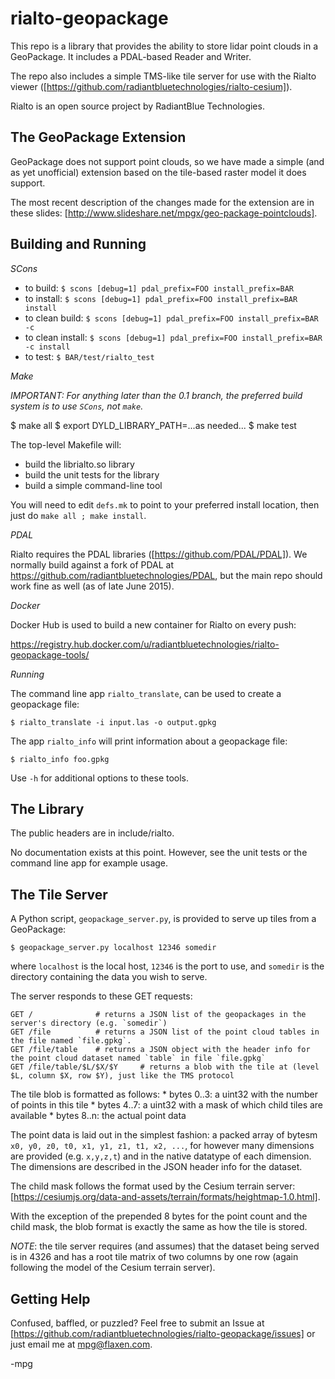 # rialto-geopackage

This repo is a library that provides the ability to store lidar point clouds
in a GeoPackage. It includes a PDAL-based Reader and Writer.

The repo also includes a simple TMS-like tile server for use with the Rialto
viewer ([https://github.com/radiantbluetechnologies/rialto-cesium]).

Rialto is an open source project by RadiantBlue Technologies.



The GeoPackage Extension
------------------------

GeoPackage does not support point clouds, so we have made a simple (and as yet
unofficial) extension based on the tile-based raster model it does support.

The most recent description of the changes made for the extension are in these
slides: [http://www.slideshare.net/mpgx/geo-package-pointclouds].




Building and Running
--------------------

*SCons*

* to build: `$ scons [debug=1] pdal_prefix=FOO install_prefix=BAR`
* to install:  `$ scons [debug=1] pdal_prefix=FOO install_prefix=BAR install`
* to clean build:  `$ scons [debug=1] pdal_prefix=FOO install_prefix=BAR -c`
* to clean install:  `$ scons [debug=1] pdal_prefix=FOO install_prefix=BAR -c install`
* to test: `$ BAR/test/rialto_test`

*Make*

_IMPORTANT: For anything later than the 0.1 branch, the preferred build system
is to use `SCons`, not `make`._

  $ make all
  $ export DYLD_LIBRARY_PATH=...as needed...
  $ make test

The top-level Makefile will:
  * build the librialto.so library
  * build the unit tests for the library
  * build a simple command-line tool

You will need to edit `defs.mk` to point to your preferred install location,
then just do `make all ; make install`.

*PDAL*

Rialto requires the PDAL libraries ([https://github.com/PDAL/PDAL]). We normally
build against a fork of PDAL at https://github.com/radiantbluetechnologies/PDAL,
but the main repo should work fine as well (as of late June 2015).

*Docker*

Docker Hub is used to build a new container for Rialto on every push:

  https://registry.hub.docker.com/u/radiantbluetechnologies/rialto-geopackage-tools/

*Running*
  
The command line app `rialto_translate`, can be used to create a geopackage file:

    $ rialto_translate -i input.las -o output.gpkg
    
The app `rialto_info` will print information about a geopackage file:
    
    $ rialto_info foo.gpkg
    
Use `-h` for additional options to these tools.


The Library
-----------

The public headers are in include/rialto.

No documentation exists at this point. However, see the unit tests or the
command line app for example usage.



The Tile Server
---------------

A Python script, `geopackage_server.py`, is provided to serve up tiles from
a GeoPackage:

    $ geopackage_server.py localhost 12346 somedir
    
 where `localhost` is the local host, `12346` is the port to use, and
 `somedir` is the directory containing the data you wish to serve.
 
 The server responds to these GET requests:
 
    GET /              # returns a JSON list of the geopackages in the server's directory (e.g. `somedir`)
    GET /file          # returns a JSON list of the point cloud tables in the file named `file.gpkg`.
    GET /file/table    # returns a JSON object with the header info for the point cloud dataset named `table` in file `file.gpkg`
    GET /file/table/$L/$X/$Y     # returns a blob with the tile at (level $L, column $X, row $Y), just like the TMS protocol

The tile blob is formatted as follows:
    * bytes 0..3: a uint32 with the number of points in this tile
    * bytes 4..7: a uint32 with a mask of which child tiles are available
    * bytes 8..n: the actual point data

The point data is laid out in the simplest fashion: a packed array of bytesm
`x0, y0, z0, t0, x1, y1, z1, t1, x2, ...`, for however many dimensions are
provided (e.g. `x,y,z,t`) and in the native datatype of each dimension. The
dimensions are described in the JSON header info for the dataset.

The child mask follows the format used by the Cesium terrain server:
[https://cesiumjs.org/data-and-assets/terrain/formats/heightmap-1.0.html].

With the exception of the prepended 8 bytes for the point count and the child
mask, the blob format is exactly the same as how the tile is stored.

*NOTE*: the tile server requires (and assumes) that the dataset being served is
in 4326 and has a root tile matrix of two columns by one row (again following
the model of the Cesium terrain server).



Getting Help
------------

Confused, baffled, or puzzled? Feel free to submit an Issue at
[https://github.com/radiantbluetechnologies/rialto-geopackage/issues] or
just email me at mpg@flaxen.com.

-mpg

